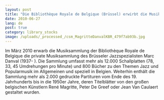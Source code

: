 ```yaml
---
layout: post
title: "Die Bibliothèque Royale de Belgique (Brüssel) erwirbt die Musiksammlung des belgischen Jazzspezialisten Marc Danval"
date: 2010-06-27
lang: de
post: true
category: library_stocks
image: /uploads/_processed_/csm_MagritteDanvalKBR_479f7ab93b.jpg
---
```



Im März 2010 erwarb die Musiksammlung der Bibliothèque Royale de Belgique die private Musiksammlung des Brüsseler Jazzspezialisten Marc Danval (1937- ). Die Sammlung umfasst mehr als 12.000 Schallplatten (78, 33, 45 Umdrehungen pro Minute) und 800 Bücher zu den Themen Jazz und Popularmusik im Allgemeinen und speziell in Belgien. Weiterhin enthält die Sammlung mehr als 2.000 gedruckte Partituren vom Ende des 19. Jahrhunderts bis in die 1950er Jahre, deren Titelblätter von den großen belgischen Künstlern René Magritte, Peter De Greef oder Jean Van Caulaert gestaltet wurden.